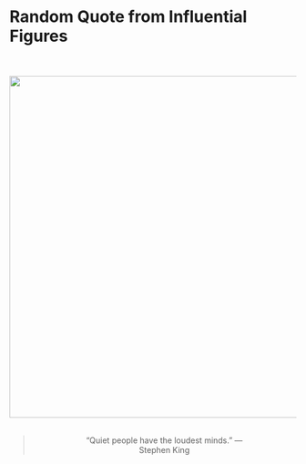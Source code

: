 # Random Quote from Influential Figures

<div align="center">
  <br>
  <br>
  <a href="https://en.wikipedia.org/wiki/Stephen_King" title="Stephen King - Wikipedia"><img src="https://upload.wikimedia.org/wikipedia/commons/e/e3/Stephen_King%2C_Comicon.jpg" width="600px"></a>
  <br>
  <br>
  <blockquote>&ldquo;Quiet people have the loudest minds.&rdquo; &mdash; <footer>Stephen King</footer></blockquote>
</div>
  
